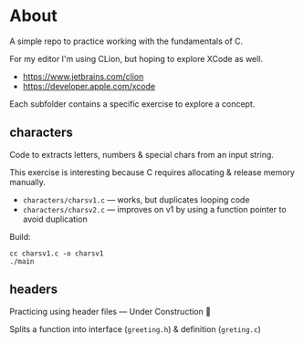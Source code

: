 # About

A simple repo to practice working with the fundamentals of C.

For my editor I'm using CLion, but hoping to explore XCode as well.
* https://www.jetbrains.com/clion
* https://developer.apple.com/xcode

Each subfolder contains a specific exercise to explore a concept.

## characters

Code to extracts letters, numbers & special chars from an input string.

This exercise is interesting because C requires allocating & release memory manually.

- `characters/charsv1.c` — works, but duplicates looping code
- `characters/charsv2.c` — improves on v1 by using a function pointer to avoid duplication


Build:

```shell
cc charsv1.c -o charsv1
./main
```

## headers

Practicing using header files — Under Construction 🚧

Splits a function into interface (`greeting.h`) & definition (`greting.c`)
